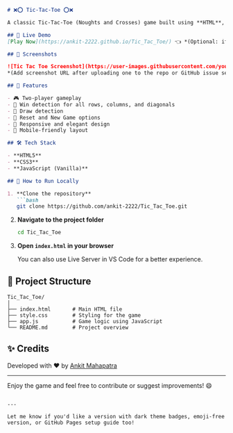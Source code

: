 ```markdown
# ❌⭕ Tic-Tac-Toe ⭕❌

A classic Tic-Tac-Toe (Noughts and Crosses) game built using **HTML**, **CSS**, and **JavaScript**. This project offers a simple and interactive interface for two players to enjoy the game in a browser. ✨

## 🔗 Live Demo
[Play Now](https://ankit-2222.github.io/Tic_Tac_Toe/) 👈 *(Optional: if hosted via GitHub Pages)*

## 📸 Screenshots

![Tic Tac Toe Screenshot](https://user-images.githubusercontent.com/your-username/your-image.png)  
*(Add screenshot URL after uploading one to the repo or GitHub issue section)*

## 🚀 Features

- 🎮 Two-player gameplay
- 🧠 Win detection for all rows, columns, and diagonals
- 🤖 Draw detection
- 🔁 Reset and New Game options
- 🎨 Responsive and elegant design
- 📱 Mobile-friendly layout

## 🛠️ Tech Stack

- **HTML5**
- **CSS3**
- **JavaScript (Vanilla)**

## 🧾 How to Run Locally

1. **Clone the repository**
   ```bash
   git clone https://github.com/ankit-2222/Tic_Tac_Toe.git
   ```

2. **Navigate to the project folder**
   ```bash
   cd Tic_Tac_Toe
   ```

3. **Open `index.html` in your browser**

   You can also use Live Server in VS Code for a better experience.

## 📂 Project Structure

```
Tic_Tac_Toe/
│
├── index.html       # Main HTML file
├── style.css        # Styling for the game
├── app.js           # Game logic using JavaScript
└── README.md        # Project overview
```

## ✨ Credits

Developed with ❤️ by [Ankit Mahapatra](https://github.com/ankit-2222)

---

Enjoy the game and feel free to contribute or suggest improvements! 😄
```

---

Let me know if you'd like a version with dark theme badges, emoji-free version, or GitHub Pages setup guide too!
